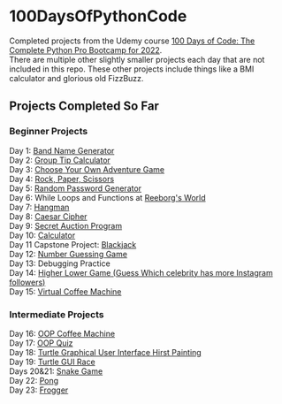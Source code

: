 # 100DaysOfPythonCode
Completed projects from the Udemy course [100 Days of Code: The Complete Python Pro Bootcamp for 2022](https://www.udemy.com/course/100-days-of-code/).\
There are multiple other slightly smaller projects each day that are not included in this repo. These other projects include things like a BMI calculator and glorious old FizzBuzz.

## Projects Completed So Far

### Beginner Projects
Day 1: [Band Name Generator](/Days1-15:Beginner/day1.py)\
Day 2: [Group Tip Calculator](/Days1-15:Beginner/day2.py)\
Day 3: [Choose Your Own Adventure Game](/Days1-15:Beginner/day3.py)\
Day 4: [Rock, Paper, Scissors](/Days1-15:Beginner/day4.py)\
Day 5: [Random Password Generator](/Days1-15:Beginner/day5.py)\
Day 6: While Loops and Functions at [Reeborg's World](https://reeborg.ca/index_en.html)\
Day 7: [Hangman](/Days1-15:Beginner/day7.py)\
Day 8: [Caesar Cipher](/Days1-15:Beginner/day8.py)\
Day 9: [Secret Auction Program](/Days1-15:Beginner/day9.py)\
Day 10: [Calculator](/Days1-15:Beginner/day10.py)\
Day 11 Capstone Project: [Blackjack](/Days1-15:Beginner/day11.py)\
Day 12: [Number Guessing Game](/Days1-15:Beginner/day12.py)\
Day 13: Debugging Practice\
Day 14: [Higher Lower Game (Guess Which celebrity has more Instagram followers)](/Days1-15:Beginner/day14/day14.py)\
Day 15: [Virtual Coffee Machine](/Days1-15:Beginner/day15/day15.py)

### Intermediate Projects
Day 16: [OOP Coffee Machine](/Days16-31:Intermediate/day16/main.py)\
Day 17: [OOP Quiz](/Days16-31:Intermediate/day17/main.py)\
Day 18: [Turtle Graphical User Interface Hirst Painting](/Days16-31:Intermediate/day18/main.py)\
Day 19: [Turtle GUI Race](/Days16-31:Intermediate/day19/main.py)\
Days 20&21: [Snake Game](/Days16-31:Intermediate/day20)\
Day 22: [Pong](/Days16-31:Intermediate/day22)\
Day 23: [Frogger](/Days16-31:Intermediate/day23)




